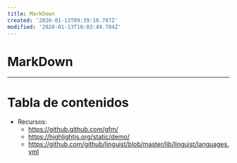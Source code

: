 ```yaml
---
title: MarkDown
created: '2020-01-13T09:39:10.787Z'
modified: '2020-01-13T10:03:49.704Z'
---
```


# MarkDown
--------------

[//]: # (version: 1.0)
[//]: # (author: Iván Rodríguez)
[//]: # (date: 2020-01-13)

# Tabla de contenidos

- Recursos: 
  - https://github.github.com/gfm/
  - https://highlightjs.org/static/demo/
  - https://github.com/github/linguist/blob/master/lib/linguist/languages.yml


